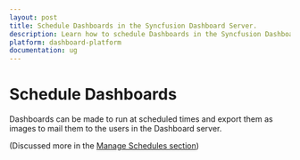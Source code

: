```yaml
---
layout: post
title: Schedule Dashboards in the Syncfusion Dashboard Server.
description: Learn how to schedule Dashboards in the Syncfusion Dashboard Server.
platform: dashboard-platform
documentation: ug
---
```


# Schedule Dashboards

Dashboards can be made to run at scheduled times and export them as images to mail them to the users in the Dashboard server. 


(Discussed more in the [Manage Schedules section](/en-us/dashboard-platform/Dashboard-server/administration/manage-schedules))